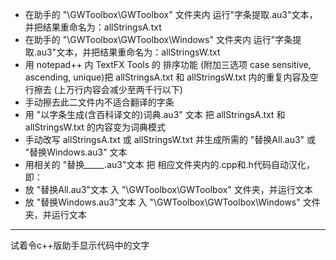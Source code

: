 * 在助手的 "\GWToolbox\GWToolbox\" 文件夹内 运行"字条提取.au3"文本，并把结果重命名为：allStringsA.txt
* 在助手的 "\GWToolbox\GWToolbox\Windows\" 文件夹内 运行"字条提取.au3"文本，并把结果重命名为：allStringsW.txt
* 用 notepad++ 内 TextFX Tools 的 排序功能 (附加三选项 case sensitive, ascending, unique)把 allStringsA.txt 和 allStringsW.txt 内的重复内容及空行擦去 (上万行内容会减少至两千行以下)
* 手动擦去此二文件内不适合翻译的字条
* 用 "以字条生成(含百科译文的)词典.au3" 文本 把 allStringsA.txt 和 allStringsW.txt 的内容变为词典模式
* 手动改写 allStringsA.txt 或 allStringsW.txt 并生成所需的 "替换All.au3" 或 "替换Windows.au3" 文本
* 用相关的 "替换_____.au3"文本 把 相应文件夹内的.cpp和.h代码自动汉化，即：
* 放 "替换All.au3"文本 入 "\GWToolbox\GWToolbox\" 文件夹，并运行文本
* 放 "替换Windows.au3"文本 入 "\GWToolbox\GWToolbox\Windows\" 文件夹，并运行文本
<hr>
试着令c++版助手显示代码中的文字
